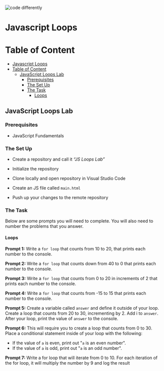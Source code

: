 ![code differently](https://user-images.githubusercontent.com/54545904/91590200-f82ec600-e928-11ea-9433-eea450388abf.png)

# Javascript Loops

# Table of Content
- [Javascript Loops](#javascript-loops)
- [Table of Content](#table-of-content)
  - [JavaScript Loops Lab](#javascript-loops-lab)
    - [Prerequisites](#prerequisites)
    - [The Set Up](#the-set-up)
    - [The Task](#the-task)
      - [Loops](#loops)
      
  
## JavaScript Loops Lab

### Prerequisites
* JavaScript Fundamentals

### The Set Up
- Create a repository and call it  <em>“JS Loops Lab”</em> 

- Initialize the repository

- Clone locally and open repository in Visual Studio Code

- Create an JS file called `main.html`

- Push up your changes to the remote repository


### The Task
Below are some prompts you will need to complete. You will also need to number the problems that you answer.

#### Loops
**Prompt 1:** Write a `for loop` that counts from 10 to 20, that prints each number to the console.

**Prompt 2:** Write a `for loop` that counts down from 40 to 0 that prints each number to the console.

**Prompt 3:**  Write a `for loop` that counts from 0 to 20 in increments of 2 that prints each number to the console.

**Prompt 4:** Write a `for loop` that counts from -15 to 15 that prints each number to the console.

**Prompt 5:** Create a variable called `answer` and define it outside of your loop. Create a loop that counts from 20 to 30, incrementing by 2. Add i to `answer`. After your loop, print the value of `answer` to the console.

**Prompt 6:** This will require you to create a loop that counts from 0 to 30. Place a conditional statement inside of your loop with the following: 
- If the value of `a` is even, print out "`a` is an even number".
- If the value of `a` is odd, print out "`a` is an odd number".

**Prompt 7:** Write a for loop that will iterate from 0 to 10. For each iteration of the for loop, it will multiply the number by 9 and log the result
